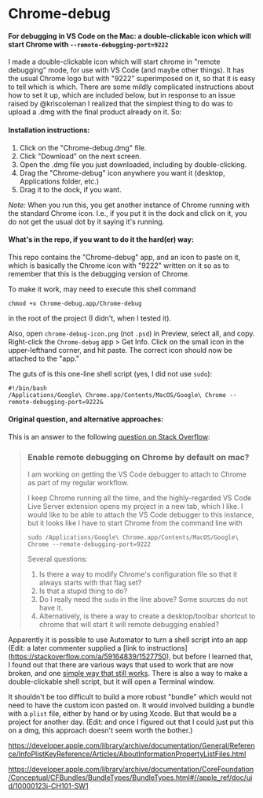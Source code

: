 # Chrome-debug
#### For debugging in VS Code on the Mac: a double-clickable icon which will start Chrome with `--remote-debugging-port=9222`

I made a double-clickable icon which will start chrome in "remote debugging" mode, for use with VS Code (and maybe other things). It has the usual Chrome logo but with "9222" superimposed on it, so that it is easy to tell which is which. There are some mildly complicated instructions about how to set it up, which are included below, but in response to an issue raised by @kriscoleman I realized that the simplest thing to do was to upload a .dmg with the final product already on it. So:

#### Installation instructions:

1. Click on the "Chrome-debug.dmg" file.
2. Click "Download" on the next screen.
3. Open the .dmg file you just downloaded, including by double-clicking.
4. Drag the "Chrome-debug" icon anywhere you want it (desktop, Applications folder, etc.)
5. Drag it to the dock, if you want.

*Note:* When you run this, you get another instance of Chrome running with the standard Chrome icon. I.e., if you put it in the dock and click on it, you do not get the usual dot by it saying it's running.

#### What's in the repo, if you want to do it the hard(er) way:

This repo contains the "Chrome-debug" app, and an icon to paste on it, which is basically the Chrome icon with "9222" written on it 
so as to remember that this is the debugging version of Chrome.

To make it work, may need to execute this shell command

`chmod +x Chrome-debug.app/Chrome-debug`

in the root of the project (I didn't, when I tested it).

Also, open `chrome-debug-icon.png` (not `.psd`) in Preview, select all, and copy. Right-click the `Chrome-debug` app > Get Info. 
Click on the small icon in the upper-lefthand corner, and hit paste. The correct icon should now be attached to the "app."

The guts of is  this one-line shell script (yes, I did not use `sudo`):

```
#!/bin/bash
/Applications/Google\ Chrome.app/Contents/MacOS/Google\ Chrome --remote-debugging-port=9222&
```
#### Original question, and alternative approaches:

This is an answer to the following [question on Stack Overflow](https://stackoverflow.com/questions/56043142/enable-remote-debugging-on-chrome-by-default-on-mac):

>### Enable remote debugging on Chrome by default on mac?
>
>I am working on getting the VS Code debugger to attach to Chrome as part of my regular workflow.
>
>I keep Chrome running all the time, and the highly-regarded VS Code Live Server extension opens my project in a new tab, which I like. 
I would like to be able to attach the VS Code debugger to this instance, but it looks like I have to start Chrome from the command line with
>
>```
>sudo /Applications/Google\ Chrome.app/Contents/MacOS/Google\ Chrome --remote-debugging-port=9222
>```
>Several questions:
>
> 1. Is there a way to modify Chrome's configuration file so that it always starts with that flag set?
> 2. Is that a stupid thing to do?
> 3. Do I really need the `sudo` in the line above? Some sources do not have it.
> 4. Alternatively, is there a way to create a desktop/toolbar shortcut to chrome that will start it will remote debugging enabled?

Apparently it is possible to use Automator to turn a shell script into an app (Edit: a later commenter supplied a [link to instructions] (https://stackoverflow.com/a/59164839/1527750), but before I learned that, I found out that there are 
various ways that used to work that are now broken, and one [simple way that still works](https://apple.stackexchange.com/a/269045/102436).
There is also a way to make a double-clickable shell script, but it will open a Terminal window.

It shouldn't be too difficult to build a more robust "bundle" which would not need to have the custom icon pasted on. It would involved building a bundle with a `plist` file, either by hand or by using Xcode. But that would be a project for another day. (Edit: and once I figured out that I could just put this on a dmg, this approach doesn't seem worth the bother.)

https://developer.apple.com/library/archive/documentation/General/Reference/InfoPlistKeyReference/Articles/AboutInformationPropertyListFiles.html

https://developer.apple.com/library/archive/documentation/CoreFoundation/Conceptual/CFBundles/BundleTypes/BundleTypes.html#//apple_ref/doc/uid/10000123i-CH101-SW1
